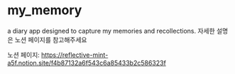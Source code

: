# my_memory

a diary app designed to capture my memories and recollections.
자세한 설명은 노션 페이지를 참고해주세요


노션 페이지: https://reflective-mint-a5f.notion.site/f4b87132a6f543c6a85433b2c586323f
